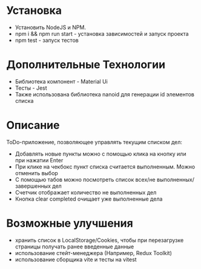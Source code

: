 # Установка
- Установить NodeJS и NPM.
- npm i && npm run start - установка зависимостей и запуск проекта
- npm test - запуск тестов
# Дополнительные Технологии
- Библиотека компонент - Material Ui
- Тесты - Jest
- Также использована библиотека nanoid для генерации id элементов списка
# Описание
ToDo-приложение, позволяющее управлять текущим списком дел:
- Добавлять новые пункты можно с помощью клика на кнопку или при нажатии Enter
- При клике на чекбокс пункт списка считается выполненным. Можно отменить выбор
- С помощью табов можно посмотреть список всех/не выполненных/завершенных дел
- Счетчик отображает количество не выполненных дел
- Кнопка clear completed очищает уже выполненные дела
# Возможные улучшения
- хранить список в LocalStorage/Cookies, чтобы при перезагрузке страницы получать ранее введенные данные
- использование стейт-менеджера (Например, Redux Toolkit)
- использование сборщика vite и тесты на vitest

